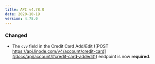 ```yaml
---
title: API v4.78.0
date: 2020-10-19
version: 4.78.0
---
```


### Changed

- The `cvv` field in the Credit Card Add/Edit ([POST
https://api.linode.com/v4/account/credit-card](/docs/api/account/#credit-card-addedit)) endpoint is now **required**.